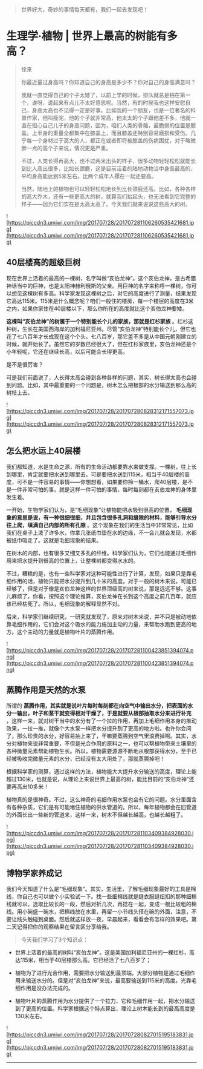 > 世界好大，奇妙的事情每天都有，我们一起去发现吧！

# 生理学·植物 | 世界上最高的树能有多高？

> 徐来
> 
> 你最近量过身高吗？你知道自己的身高是多少不？你对自己的身高满意吗？
> 
> 我就一直觉得自己的个子太矮了，以前上学的时候，排队就总是拍在第一个，诶呀，说起来有点儿不太好意思呢。当然，有的时候我也这样安慰自己，身高太高也不见得一定是好事。比如我的一个朋友，也是一位著名的科普作家，他叫瘦驼，他的个子就非常高，他太太的个子跟他差不多，他就一直在担心自己儿子的身高问题，因为，咱们人类的骨骼，最脆弱的位置是膝盖。上半身的重量全都集中在膝盖上，而且膝盖还特别容易磨损和受伤。几乎每一个身材过于高大的人，都正在或者即将被膝盖的伤病困扰，对于略微胖一点的高个子来说，情况更是严重。
> 
> 不过，人类长得再高大，也不过两米出头的样子，很多动物轻轻松松就能长到比人高出很多，比如长颈鹿，这是目前活着的陆地动物当中身高最高的，平均身高能达到5米左右。比两个成年人摞在一起还要高。
> 
> 当然，陆地上的植物也可以轻轻松松地长到比长颈鹿还高。比如，各种各样的高大乔木，还有一些更高大的树，就算我们抬起头，也无法看到它完整的样子——因为它们实在是太高太高了。今天我们就来说说这些高大的树。

![https://piccdn3.umiwi.com/img/201707/28/201707281106260535421681.jpg](https://piccdn3.umiwi.com/img/201707/28/201707281106260535421681.jpg)

## 40层楼高的超级巨树

现在世界上活着的最高的一棵树，名字叫做“亥伯龙神”。这个亥伯龙神，是古希腊神话当中的巨神，也是太阳神赫利俄斯的父亲。用巨神的名字来称呼一棵树，你可以想见这棵树有多高。科学家发现这棵树之后，对它的高度进行了测量，结果发现它高达115米。115米是什么概念呢？咱们一般住的楼房，每一个楼层的高度在3米之内，如果你家住在40层楼以下，那么你所在的高度就比这个亥伯龙神要矮。

 **这棵叫“亥伯龙神”的树属于一个特别能长个儿的家族，那就是红杉家族** 。红杉这种树，生长在美国西海岸的加利福尼亚州。尽管“亥伯龙神”特别能长个儿，但它也花了七八百年才长成现在这个个头。七八百岁，那它差不多是从中国元朝刚建立的时候，就开始长了。虽然它的岁数已经很大了，但在红杉家族里，亥伯龙神还是个小年轻呢，它还在继续长高，以后可能会长得更高。

是不是很厉害？

可是我们前面说了，人长得太高会碰到各种各样的问题，其实，树长得太高也会碰到问题。比如，其中最重要的一个问题是，树木怎么把根部的水分输送到那么高的树枝上去。

![https://piccdn3.umiwi.com/img/201707/28/201707280828312171557073.jpg](https://piccdn3.umiwi.com/img/201707/28/201707280828312171557073.jpg)

## 怎么把水运上40层楼

我们都知道，水是生命之源，所有的生命活动都要靠水来做支撑。一棵树，往上长到哪里，肯定就要把水送到哪里去。可是要把水送到115米，相当于40层楼的高度，可不是一件容易的事情——你想想看，如果要你拎一桶水，爬40层楼，是不是一件非常可怕的事。就是这样一件可怕的事情，每时每刻都在亥伯龙神的身体里发生着。

一开始，生物学家们认为，是“毛细现象”让植物能把水吸到很高的位置， **毛细现象的意思是说，有一种很细很细，并且包含很多孔洞和缝隙的材料，能够引导水分往上爬，填满自己内部的所有孔隙** 。这个现象在我们的生活当中非常常见，比如我们在桌子上泼了许多水，你拿几张纸巾垫在水的边缘，不一会儿就会发现，水都被纸巾吸走了。这就是毛细现象的结果。

在树木的内部，也有很多又细又多孔的纤维。科学家们认为，它们也能通过毛细作用来把水提升到很高的位置上，让整棵树都变得水水的。

不过，糟糕的是，也有一些科学家对这种可能性进行了计算，发现，如果只是靠毛细作用的话，植物只能把水分提升到几十米的高度。对于一般的树木来说，可能已经够了，但是对于像是亥伯龙神这样的世界顶级高的树来说，那是远远不够。这事儿麻烦了，你看，按照这个理论推算，亥伯龙神在长到这个高度之前几百年，就应该已经枯死了。所以，毛细现象的解释显然不对。

后来，科学家们继续研究，一研究就发现了，原来对树木来说，并不只是被动地依靠毛细作用的，它们会对这个吸水的能力施加主动的力量，来帮助水跑到更高的地方。这个主动的力量就是植物叶片的蒸腾作用。

![https://piccdn3.umiwi.com/img/201707/28/201707281100423851394074.png](https://piccdn3.umiwi.com/img/201707/28/201707281100423851394074.png)

## 蒸腾作用是天然的水泵

所谓的 **蒸腾作用，其实就是说叶片每时每刻都在向空气中输出水分，把表面的水分一输出，叶子和茎干就变得相对干燥了，于是就要从根部抽取水分来进行补充** ，这样一来，就对树干当中的水分有了一个拉的作用，再加上毛细作用本身的推动效果，一拉一推，就像个大水泵一样把水分提升到了更高的地方啦。也许你会问了，那么珍贵的水分，好容易抽上来了，干嘛要蒸腾到空气里浪费掉啊。其实，水分对植物来说非常重要，不但是光合作用的原料之一，也可以帮植物带来土壤里的各种微量元素帮助植物生长。所以，植物需要源源不断地从根部获得水分，至于已经被吸收完微量元素的水分，已经没有太大用处了，那就蒸腾掉吧！

根据科学家的测算，通过这样的方法，植物能大大提升水分输送的高度，理论上能超过130米，也就是说，从理论上来说世界上最高的树，能比目前的“亥伯龙神”还要再高出10多米！

植物真的是很神奇。不过，这么神奇的毛细作用水泵也会有它的问题。水分里面含有各种杂质，它们是有可能堵住植物的供水管道的。所以，每年植物都会在旧管道的外面长出一些新的管道来，这样一来，树木不但越长越高，也越长越粗了。

![https://piccdn3.umiwi.com/img/201707/28/201707281103409384928030.jpg](https://piccdn3.umiwi.com/img/201707/28/201707281103409384928030.jpg)

## 博物学家养成记

我们今天知道了什么是“毛细现象”。其实，生活里，了解毛细现象最好的工具是棉线，你自己也可以做个小实验试一下。找一些细棉线就是缝衣服缝纽扣的那种细棉线就可以，选取比较长的一段，然后对折几次，再捻在一起，变成一根比较粗的棉线。用小碗盛一碗水，把棉线放在水里，再留一小节线头搭在碗的外面，注意，不要让线头触碰到桌面。然后就这样放一夜，早晨起来，看看会有怎样的效果吧。第二天记得把你的观察结果在留言区分享给我。

> 今天我们学习了3个知识点：

* 世界上活着的最高的树叫“亥伯龙神”。这是美国加利福尼亚州的一棵红杉，高达115米，相当于40层楼那么高。它已经活了七八百岁了；

* 植物为了进行光合作用，需要把水分输送到最顶端。大部分植物是通过毛细作用来输送水分的。但是对“亥伯龙神”来说，最高要输送到115米的高度。光靠毛细作用是没办法完成的。

* 植物叶片的蒸腾作用为水分提供了一个拉力，它和毛细作用一起，把水分输送到了更高的位置。科学家根据这个特点算出，理论上树木能长到的最高高度是130米左右。    

![https://piccdn3.umiwi.com/img/201707/28/201707280827015195183831.jpg](https://piccdn3.umiwi.com/img/201707/28/201707280827015195183831.jpg)

---
